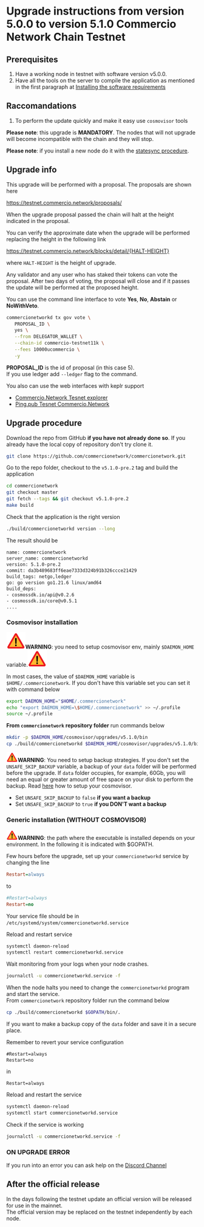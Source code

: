 # Upgrade instructions from version 5.0.0 to version 5.1.0 Commercio Network Chain Testnet

## Prerequisites


1. Have a working node in testnet with software version v5.0.0.
2. Have all the tools on the server to compile the application as mentioned in the first paragraph at [Installing the software requirements](https://docs.commercio.network/nodes/full-node-installation.html#_1-installing-the-software-requirements)


## Raccomandations

1. To perform the update quickly and make it easy use `cosmovisor` tools


**Please note**: this upgrade is **MANDATORY**. The nodes that will not upgrade will become incompatible with the chain and they will stop.

**Please note**: if you install a new node do it with the [statesync procedure](https://docs.commercio.network/nodes/statesync-node-installation.html).

## Upgrade info

This upgrade will be performed with a proposal. The proposals are shown here

https://testnet.commercio.network/proposals/

When the upgrade proposal passed the chain will halt at the height indicated in the proposal.

You can verify the approximate date when the upgrade will be performed replacing the height in the following link

https://testnet.commercio.network/blocks/detail/{HALT-HEIGHT}

where `HALT-HEIGHT` is the height of upgrade.

Any validator and any user who has staked their tokens can vote the proposal. After two days of voting, the proposal will close and if it passes the update will be performed at the proposed height.

You can use the command line interface to vote **Yes**, **No**, **Abstain** or **NoWithVeto**.

```bash
commercionetworkd tx gov vote \
   PROPOSAL_ID \
   yes \
   --from DELEGATOR_WALLET \
   --chain-id commercio-testnet11k \
   --fees 10000ucommercio \
   -y
```

**PROPOSAL_ID** is the id of proposal (in this case 5).    
If you use ledger add `--ledger` flag to the command.


You also can use the web interfaces with keplr support

- [Commercio.Network Tesnet explorer](https://testnet.commercio.network/proposals/)
- [Ping.pub Tesnet Commercio.Network](https://testnet.ping.pub/commercio.network/gov)


## Upgrade procedure

Download the repo from GitHub **if you have not already done so**. If you already have the local copy of repository don't try clone it.

```bash
git clone https://github.com/commercionetwork/commercionetwork.git
```

Go to the repo folder, checkout to the `v5.1.0-pre.2` tag and build the application

```bash
cd commercionetwork
git checkout master
git fetch --tags && git checkout v5.1.0-pre.2
make build
```

Check that the application is the right version

```bash
./build/commercionetworkd version --long
```

The result should be

```
name: commercionetwork
server_name: commercionetworkd
version: 5.1.0-pre.2
commit: da3b489683ff6eae7333d324b91b326ccce21429
build_tags: netgo,ledger
go: go version go1.21.6 linux/amd64
build_deps:
- cosmossdk.io/api@v0.2.6
- cosmossdk.io/core@v0.5.1
....
```


### Cosmovisor installation



<img src="../img/attetion.png" width="50">**WARNING**: you need to setup cosmovisor env, mainly `$DAEMON_HOME` variable.<img src="../img/attetion.png" width="50">

In most cases, the value of `$DAEMON_HOME` variable is `$HOME/.commercionetwork`. If you don't have this variable set you can set it with command below

```bash
export DAEMON_HOME="$HOME/.commercionetwork"
echo "export DAEMON_HOME=\$HOME/.commercionetwork" >> ~/.profile
source ~/.profile
```

**From `commercionetwork` repository folder** run commands below


```bash
mkdir -p $DAEMON_HOME/cosmovisor/upgrades/v5.1.0/bin
cp ./build/commercionetworkd $DAEMON_HOME/cosmovisor/upgrades/v5.1.0/bin/.
```

**<img src="../img/attetion.png" width="30">WARNING**: You need to setup backup strategies. If you don't set the `UNSAFE_SKIP_BACKUP` variable, a backup of your `data` folder will be performed before the upgrade. If `data` folder occupies, for example, 60Gb, you will need an equal or greater amount of free space on your disk to perform the backup. Read [here](./setup_cosmovisor.md) how to setup your cosmovisor.   

- Set `UNSAFE_SKIP_BACKUP` to `false` **if you want a backup**
- Set `UNSAFE_SKIP_BACKUP` to `true` **if you DON'T want a backup**


### Generic installation (**WITHOUT COSMOVISOR**)


**<img src="../img/attetion.png" width="30">WARNING**: the path where the executable is installed depends on your environment. In the following it is indicated with $GOPATH.

Few hours before the upgrade, set up your `commercionetworkd` service by changing the line

```ini
Restart=always
```
to
```ini
#Restart=always
Restart=no
```

Your service file should be in `/etc/systemd/system/commercionetworkd.service`

Reload and restart service
```bash
systemctl daemon-reload
systemctl restart commercionetworkd.service
```

Wait monitoring from your logs when your node crashes.

```bash
journalctl -u commercionetworkd.service -f
```

When the node halts you need to change the `commercionetworkd` program and start the service.     
From `commercionetwork` repository folder run the command below

```bash
cp ./build/commercionetworkd $GOPATH/bin/.
```

If you want to make a backup copy of the `data` folder and save it in a secure place.  

Remember to revert your service configuration

```
#Restart=always
Restart=no
```
in
```
Restart=always
```


Reload and restart the service

```bash
systemctl daemon-reload
systemctl start commercionetworkd.service
```

Check if the service is working

```bash
journalctl -u commercionetworkd.service -f
```

### ON UPGRADE ERROR 

If you run into an error you can ask help on the [Discord Channel](https://discord.com/channels/973149882032468029/973163682030833685)

## After the official release

In the days following the testnet update an official version will be released for use in the mainnet.   
The official version may be replaced on the testnet independently by each node.     


